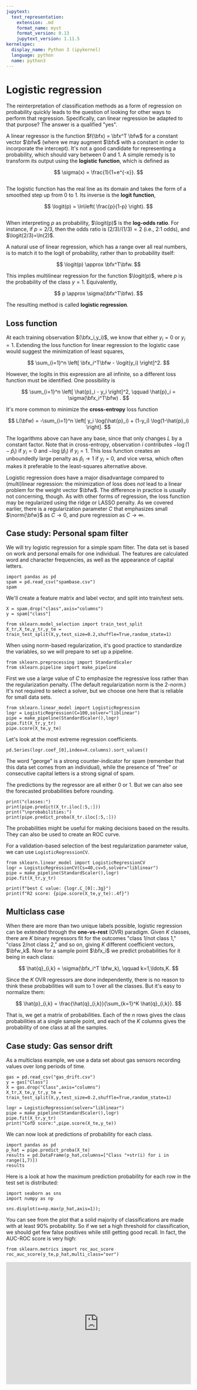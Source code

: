 ```yaml
---
jupytext:
  text_representation:
    extension: .md
    format_name: myst
    format_version: 0.13
    jupytext_version: 1.11.5
kernelspec:
  display_name: Python 3 (ipykernel)
  language: python
  name: python3
---
```


# Logistic regression

The reinterpretation of classification methods as a form of regression on probability quickly leads to the question of looking for other ways to perform that regression. Specifically, can linear regression be adapted to that purpose? The answer is a qualified "yes".

A linear regressor is the function $f(\bfx) = \bfx^T \bfw$ for a constant vector $\bfw$ (where we may augment $\bfx$ with a constant in order to incorporate the intercept). It's not a good candidate for representing a probability, which should vary between 0 and 1. A simple remedy is to transform its output using the **logistic function**, which is defined as

$$
\sigma(x) = \frac{1}{1+e^{-x}}.
$$

```{figure} ../_static/logistic.png
```

The logistic function has the real line as its domain and takes the form of a smoothed step up from 0 to 1. Its inverse is the **logit function**,

$$
\logit(p) = \ln\left( \frac{p}{1-p} \right).
$$

```{figure} ../_static/logit.png
```

When interpreting $p$ as probability, $\logit(p)$ is the **log-odds ratio**. For instance, if $p=2/3$, then the odds ratio is $(2/3)/(1/3)=2$ (i.e., 2:1 odds), and $\logit(2/3)=\ln(2)$. 

A natural use of linear regression, which has a range over all real numbers, is to match it to the logit of probability, rather than to probability itself:

$$
\logit(p) \approx \bfx^T\bfw.
$$

This implies multilinear regression for the function $\logit(p)$, where $p$ is the probability of the class $y=1$. Equivalently,

$$
p \approx \sigma(\bfx^T\bfw).
$$

The resulting method is called **logistic regression**.

## Loss function

At each training observation $(\bfx_i,y_i)$, we know that either $y_i=0$ or $y_i=1$. Extending the loss function for linear regression to the logistic case would suggest the minimization of least squares,

$$
\sum_{i=1}^n \left[ \bfx_i^T\bfw - \logit(y_i) \right]^2. 
$$

However, the logits in this expression are all infinite, so a different loss function must be identified. One possibility is 

$$
\sum_{i=1}^n \left[ \hat{p}_i - y_i \right]^2, \qquad \hat{p}_i = \sigma(\bfx_i^T\bfw) .
$$

It's more common to minimize the **cross-entropy** loss function

$$
L(\bfw) = -\sum_{i=1}^n \left[ y_i \log(\hat{p}_i) + (1-y_i) \log(1-\hat{p}_i) \right].
$$

The logarithms above can have any base, since that only changes $L$ by a constant factor. Note that in cross-entropy, observation $i$ contributes $-\log(1-\hat{p}_i)$ if $y_i=0$ and $-\log(\hat{p}_i)$ if $y_i=1$. This loss function creates an unboundedly large penalty as $\hat{p}_i \to 1$ if $y_i=0$, and vice versa, which often makes it preferable to the least-squares alternative above.

Logistic regression does have a major disadvantage compared to (multi)linear regression: the minimization of loss does *not* lead to a linear problem for the weight vector $\bfw$. The difference in practice is usually not concerning, though. As with other forms of regression, the loss function may be regularized using the ridge or LASSO penalty. As we covered earlier, there is a regularization parameter $C$ that emphasizes small $\norm{\bfw}$ as $C\to 0$, and pure regression as $C\to \infty$. 

## Case study: Personal spam filter

We will try logistic regression for a simple spam filter. The data set is based on work and personal emails for one individual. The features are calculated word and character frequencies, as well as the appearance of capital letters.

```{code-cell} ipython3
import pandas as pd
spam = pd.read_csv("spambase.csv")
spam
```

We'll create a feature matrix and label vector, and split into train/test sets.

```{code-cell} ipython3
X = spam.drop("class",axis="columns")
y = spam["class"]

from sklearn.model_selection import train_test_split
X_tr,X_te,y_tr,y_te = train_test_split(X,y,test_size=0.2,shuffle=True,random_state=1)
```

When using norm-based regularization, it's good practice to standardize the variables, so we will prepare to set up a pipeline.

```{code-cell} ipython3
from sklearn.preprocessing import StandardScaler
from sklearn.pipeline import make_pipeline
```

First we use a large value of $C$ to emphasize the regressive loss rather than the regularization penalty. (The default regularization norm is the 2-norm.) It's not required to select a solver, but we choose one here that is reliable for small data sets.

```{code-cell} ipython3
from sklearn.linear_model import LogisticRegression
logr = LogisticRegression(C=100,solver="liblinear")
pipe = make_pipeline(StandardScaler(),logr)
pipe.fit(X_tr,y_tr)
pipe.score(X_te,y_te)
```

Let's look at the most extreme regression coefficients.

```{code-cell} ipython3
pd.Series(logr.coef_[0],index=X.columns).sort_values()
```

The word "george" is a strong counter-indicator for spam (remember that this data set comes from an individual), while the presence of "free" or consecutive capital letters is a strong signal of spam. 

The predictions by the regressor are all either 0 or 1. But we can also see the forecasted probabilities before rounding.

```{code-cell} ipython3
print("classes:")
print(pipe.predict(X_tr.iloc[:5,:]))
print("\nprobabilities:")
print(pipe.predict_proba(X_tr.iloc[:5,:]))
```

The probabilities might be useful for making decisions based on the results. They can also be used to create an ROC curve.

For a validation-based selection of the best regularization parameter value, we can use `LogisticRegressionCV`.

```{code-cell} ipython3
from sklearn.linear_model import LogisticRegressionCV
logr = LogisticRegressionCV(Cs=40,cv=5,solver="liblinear")
pipe = make_pipeline(StandardScaler(),logr)
pipe.fit(X_tr,y_tr)

print(f"best C value: {logr.C_[0]:.3g}")
print(f"R2 score: {pipe.score(X_te,y_te):.4f}")
```

## Multiclass case

When there are more than two unique labels possible, logistic regression can be extended through the **one-vs-rest** (OVR) paradigm. Given $K$ classes, there are $K$ binary regressors fit for the outcomes "class 1/not class 1," "class 2/not class 2," and so on, giving $K$ different coefficient vectors, $\bfw_k$. Now for a sample point $\bfx_i$ we predict probabilities for it being in each class:

$$
\hat{q}_{i,k} = \sigma(\bfx_i^T \bfw_k), \qquad k=1,\ldots,K. 
$$

Since the $K$ OVR regressors are done independently, there is no reason to think these probabilities will sum to 1 over all the classes. But it's easy to normalize them:

$$
\hat{p}_{i,k} = \frac{\hat{q}_{i,k}}{\sum_{k=1}^K \hat{q}_{i,k}}.
$$

That is, we get a matrix of probabilities. Each of the $n$ rows gives the class probabilities at a single sample point, and each of the $K$ columns gives the probability of one class at all the samples.


## Case study: Gas sensor drift

As a multiclass example, we use a data set about gas sensors recording values over long periods of time.

```{code-cell} ipython3
gas = pd.read_csv("gas_drift.csv")
y = gas["Class"]
X = gas.drop("Class",axis="columns")
X_tr,X_te,y_tr,y_te = train_test_split(X,y,test_size=0.2,shuffle=True,random_state=1)

logr = LogisticRegression(solver="liblinear")
pipe = make_pipeline(StandardScaler(),logr)
pipe.fit(X_tr,y_tr)
print("CofD score:",pipe.score(X_te,y_te))
```

We can now look at predictions of probability for each class.

```{code-cell} ipython3
import pandas as pd
p_hat = pipe.predict_proba(X_te)
results = pd.DataFrame(p_hat,columns=["Class "+str(i) for i in range(1,7)])
results
```

Here is a look at how the maximum prediction probability for each row in the test set is distributed:

```{code-cell} ipython3
import seaborn as sns
import numpy as np

sns.displot(x=np.max(p_hat,axis=1));
```

You can see from the plot that a solid majority of classifications are made with at least 90% probability. So if we set a high threshold for classification, we should get few false positives while still getting good recall. In fact, the AUC-ROC score is very high:

```{code-cell} ipython3
from sklearn.metrics import roc_auc_score
roc_auc_score(y_te,p_hat,multi_class="ovr")
```

<div style="max-width:608px"><div style="position:relative;padding-bottom:66.118421052632%"><iframe id="kaltura_player" src="https://cdnapisec.kaltura.com/p/2358381/sp/235838100/embedIframeJs/uiconf_id/43030021/partner_id/2358381?iframeembed=true&playerId=kaltura_player&entry_id=1_mr2gh70i&flashvars[streamerType]=auto&amp;flashvars[localizationCode]=en&amp;flashvars[leadWithHTML5]=true&amp;flashvars[sideBarContainer.plugin]=true&amp;flashvars[sideBarContainer.position]=left&amp;flashvars[sideBarContainer.clickToClose]=true&amp;flashvars[chapters.plugin]=true&amp;flashvars[chapters.layout]=vertical&amp;flashvars[chapters.thumbnailRotator]=false&amp;flashvars[streamSelector.plugin]=true&amp;flashvars[EmbedPlayer.SpinnerTarget]=videoHolder&amp;flashvars[dualScreen.plugin]=true&amp;flashvars[Kaltura.addCrossoriginToIframe]=true&amp;&wid=1_en335xwu" width="608" height="402" allowfullscreen webkitallowfullscreen mozAllowFullScreen allow="autoplay *; fullscreen *; encrypted-media *" sandbox="allow-forms allow-same-origin allow-scripts allow-top-navigation allow-pointer-lock allow-popups allow-modals allow-orientation-lock allow-popups-to-escape-sandbox allow-presentation allow-top-navigation-by-user-activation" frameborder="0" title="Kaltura Player" style="position:absolute;top:0;left:0;width:100%;height:100%"></iframe></div></div>
